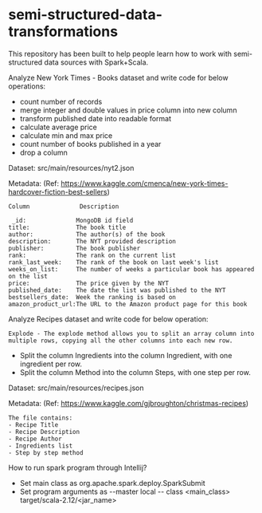 # semi-structured-data-transformations
This repository has been built to help people learn how to work with semi-structured data sources with Spark+Scala.

Analyze New York Times - Books dataset and write code for below operations:
- count number of records
- merge integer and double values in price column into new column
- transform published date into readable format 
- calculate average price
- calculate min and max price
- count number of books published in a year
- drop a column

Dataset: src/main/resources/nyt2.json

Metadata: (Ref: https://www.kaggle.com/cmenca/new-york-times-hardcover-fiction-best-sellers)
    
    Column              Description
    
     _id:              MongoDB id field
    title:             The book title
    author:            The author(s) of the book
    description:       The NYT provided description
    publisher:         The book publisher
    rank:              The rank on the current list
    rank_last_week:    The rank of the book on last week's list
    weeks_on_list:     The number of weeks a particular book has appeared on the list
    price:             The price given by the NYT
    published_date:    The date the list was published to the NYT
    bestsellers_date:  Week the ranking is based on
    amazon_product_url:The URL to the Amazon product page for this book


Analyze Recipes dataset and write code for below operation:

    Explode - The explode method allows you to split an array column into multiple rows, copying all the other columns into each new row.

-  Split the column Ingredients into the column Ingredient, with one ingredient per row.
-  Split the column Method into the column Steps, with one step per row.
  

Dataset: src/main/resources/recipes.json

Metadata: (Ref: https://www.kaggle.com/gjbroughton/christmas-recipes)

    The file contains:
    - Recipe Title
    - Recipe Description
    - Recipe Author
    - Ingredients list
    - Step by step method
    

How to run spark program through Intellij?
- Set main class as 
    org.apache.spark.deploy.SparkSubmit
- Set program arguments as
   --master local -- class <main_class> target/scala-2.12/<jar_name>
